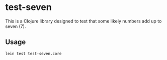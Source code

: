 # test-seven

This is a Clojure library designed to test that some likely numbers add up to
seven (7).

## Usage

```lein test test-seven.core```

